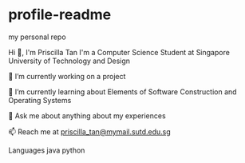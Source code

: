# profile-readme
my personal repo


Hi 👋, I'm Priscilla Tan
I'm a Computer Science Student at Singapore University of Technology and Design

🔭 I’m currently working on a project

🌱 I’m currently learning about Elements of Software Construction and Operating Systems

💬 Ask me about anything about my experiences

📫 Reach me at priscilla_tan@mymail.sutd.edu.sg

Languages
java python 

